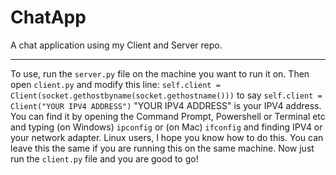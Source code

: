 # ChatApp

 A chat application using my Client and Server repo.

---

To use, run the `server.py` file on the machine you want to run it on. Then open `client.py`  and modify this line: `self.client = Client(socket.gethostbyname(socket.gethostname()))` to say `self.client = Client("YOUR IPV4 ADDRESS")` "YOUR IPV4 ADDRESS" is your IPV4 address. You can find it by opening the Command Prompt, Powershell or Terminal etc and typing (on Windows) `ipconfig` or (on Mac) `ifconfig` and finding IPV4 or your network adapter. Linux users, I hope you know how to do this. You can leave this the same if you are running this on the same machine. Now just run the `client.py` file and you are good to go!
